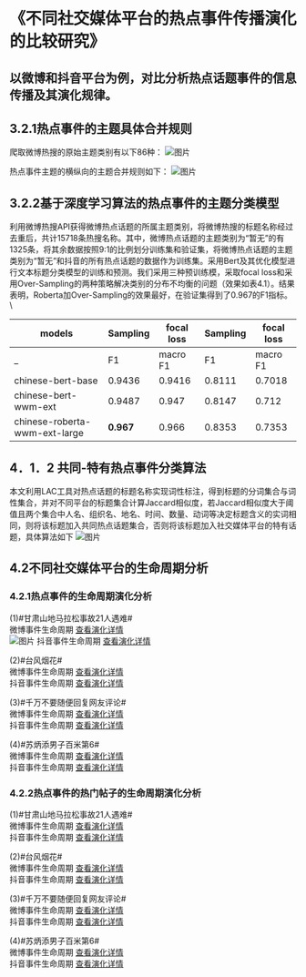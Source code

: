 # 《不同社交媒体平台的热点事件传播演化的比较研究》
## 以微博和抖音平台为例，对比分析热点话题事件的信息传播及其演化规律。

## 3.2.1热点事件的主题具体合并规则
爬取微博热搜的原始主题类别有以下86种：
![图片](https://yuanwk99.github.io/analysis-of-information-dissemination-of-different-type-SNSs/algorithm/微博热搜的原始主题类别（汇总）.png)

热点事件主题的横纵向的主题合并规则如下：
![图片](https://yuanwk99.github.io/analysis-of-information-dissemination-of-different-type-SNSs/algorithm/热点事件主题的横纵向的主题合并规则.png)

## 3.2.2基于深度学习算法的热点事件的主题分类模型
利用微博热搜API获得微博热点话题的所属主题类别，将微博热搜的标题名称经过去重后，共计15718条热搜名称。其中，微博热点话题的主题类别为“暂无”的有1325条，将其余数据按照9:1的比例划分训练集和验证集，将微博热点话题的主题类别为“暂无”和抖音的所有热点话题的数据作为训练集。采用Bert及其优化模型进行文本标题分类模型的训练和预测。我们采用三种预训练模，采取focal loss和采用Over-Sampling的两种策略解决类别的分布不均衡的问题（效果如表4.1）。结果表明，Roberta加Over-Sampling的效果最好，在验证集得到了0.967的F1指标。 \

models|Sampling|focal loss|Sampling|focal loss
----|----|----|----|----
_| F1 |macro F1 | F1 |macro F1
chinese-bert-base | 0.9436	|0.9416|	0.8111|	0.7018
chinese-bert-wwm-ext | 0.9487|	0.947	|0.8147	|0.712
chinese-roberta-wwm-ext-large |**0.967**|	0.966	|0.8353|	0.7353


## 4．1．2 共同-特有热点事件分类算法
本文利用LAC工具对热点话题的标题名称实现词性标注，得到标题的分词集合与词性集合，并对不同平台的标题集合计算Jaccard相似度，若Jaccard相似度大于阈值且两个集合中人名、组织名、地名、时间、数量、动词等决定标题含义的实词相同，则将该标题加入共同热点话题集合，否则将该标题加入社交媒体平台的特有话题，具体算法如下
![图片](https://yuanwk99.github.io/analysis-of-information-dissemination-of-different-type-SNSs/algorithm/社交平台共同-特有热点话题分类算法.png)



## 4.2不同社交媒体平台的生命周期分析

### 4.2.1热点事件的生命周期演化分析

(1)#甘肃山地马拉松事故21人遇难# \
微博事件生命周期 [查看演化详情]( https://yuanwk99.github.io/analysis-of-information-dissemination-of-different-type-SNSs/results/survey2/话题生命周期/微博-甘肃马拉松.html)\
![图片](https://yuanwk99.github.io/analysis-of-information-dissemination-of-different-type-SNSs/results/survey2/话题生命周期/微博-甘肃马拉松-blog.png)
抖音事件生命周期 [查看演化详情]( https://yuanwk99.github.io/analysis-of-information-dissemination-of-different-type-SNSs/results/survey2/话题生命周期/抖音-甘肃马拉松.html)

(2)#台风烟花# \
微博事件生命周期 [查看演化详情]( https://yuanwk99.github.io/analysis-of-information-dissemination-of-different-type-SNSs/results/survey2/话题生命周期/微博-台风烟花.html)\
抖音事件生命周期 [查看演化详情]( https://yuanwk99.github.io/analysis-of-information-dissemination-of-different-type-SNSs/results/survey2/话题生命周期/抖音-台风烟花.html)

(3)#千万不要随便回复网友评论# \
微博事件生命周期 [查看演化详情]( https://yuanwk99.github.io/analysis-of-information-dissemination-of-different-type-SNSs/results/survey2/话题生命周期/微博-千万不要.html)\
抖音事件生命周期 [查看演化详情]( https://yuanwk99.github.io/analysis-of-information-dissemination-of-different-type-SNSs/results/survey2/话题生命周期/抖音-千万不要.html)

(4)#苏炳添男子百米第6# \
微博事件生命周期 [查看演化详情]( https://yuanwk99.github.io/analysis-of-information-dissemination-of-different-type-SNSs/results/survey2/话题生命周期/微博-苏炳添.html)\
抖音事件生命周期 [查看演化详情]( https://yuanwk99.github.io/analysis-of-information-dissemination-of-different-type-SNSs/results/survey2/话题生命周期/抖音-苏炳添.html)

### 4.2.2热点事件的热门帖子的生命周期演化分析

(1)#甘肃山地马拉松事故21人遇难# \
微博事件生命周期 [查看演化详情]( https://yuanwk99.github.io/analysis-of-information-dissemination-of-different-type-SNSs/results/survey2/帖子生命周期/wb评论-甘肃.html)\
抖音事件生命周期 [查看演化详情]( https://yuanwk99.github.io/analysis-of-information-dissemination-of-different-type-SNSs/results/survey2/帖子生命周期/dy评论-甘肃.html)

(2)#台风烟花# \
微博事件生命周期 [查看演化详情]( https://yuanwk99.github.io/analysis-of-information-dissemination-of-different-type-SNSs/results/survey2/帖子生命周期/wb评论-台风烟花.html)\
抖音事件生命周期 [查看演化详情]( https://yuanwk99.github.io/analysis-of-information-dissemination-of-different-type-SNSs/results/survey2/帖子生命周期/dy评论-台风烟花.html)

(3)#千万不要随便回复网友评论# \
微博事件生命周期 [查看演化详情]( https://yuanwk99.github.io/analysis-of-information-dissemination-of-different-type-SNSs/results/survey2/帖子生命周期/wb评论-千万不要.html)\
抖音事件生命周期 [查看演化详情]( https://yuanwk99.github.io/analysis-of-information-dissemination-of-different-type-SNSs/results/survey2/帖子生命周期/dy评论-千万不要.html)

(4)#苏炳添男子百米第6# \
微博事件生命周期 [查看演化详情]( https://yuanwk99.github.io/analysis-of-information-dissemination-of-different-type-SNSs/results/survey2/帖子生命周期/wb评论-苏炳添.html)\
抖音事件生命周期 [查看演化详情]( https://yuanwk99.github.io/analysis-of-information-dissemination-of-different-type-SNSs/results/survey2/帖子生命周期/dy评论-苏炳添.html)

